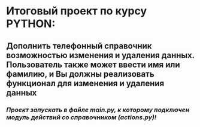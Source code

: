 # Итоговый проект по курсу PYTHON: 
## Дополнить телефонный справочник возможностью изменения и удаления данных. Пользователь также может ввести имя или фамилию, и Вы должны реализовать функционал для изменения и удаления данных

### _Проект запускать в файле **main.py**, к которому подключен модуль действий со справочником **(actions.py)**!_
